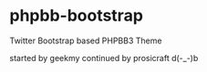 phpbb-bootstrap
===============

Twitter Bootstrap based PHPBB3 Theme

started by geekmy
continued by prosicraft d(-_-)b
